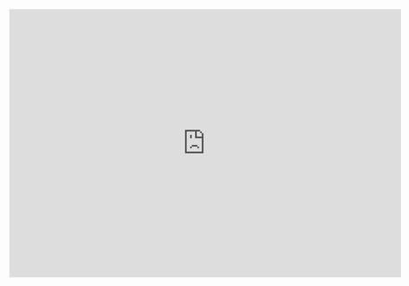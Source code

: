 <html>
<head>
</head>
<body>  
<div class="embed-container">
  <iframe
      src="https://www.youtube.com/embed/BA_c3bGQXlQ"
      width="700"
      height="480"
      frameborder="0"
      allowfullscreen="">
  </iframe>
</div>
</body>
</html>
